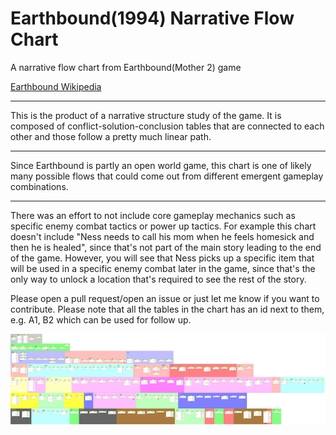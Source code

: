 # Earthbound(1994) Narrative Flow Chart
A narrative flow chart from Earthbound(Mother 2) game

[Earthbound Wikipedia](https://en.wikipedia.org/wiki/EarthBound)

****
This is the product of a narrative structure study of the game. It is composed of conflict-solution-conclusion tables that are connected to each other and those follow a pretty much linear path.
****
Since Earthbound is partly an open world game, this chart is one of likely many possible flows that could come out from different emergent gameplay combinations.
****
There was an effort to not include core gameplay mechanics such as specific enemy combat tactics or power up tactics. For example this chart doesn't include "Ness needs to call his mom when he feels homesick and then he is healed", since that's not part of the main story leading to the end of the game. However, you will see that Ness picks up a specific item that will be used in a specific enemy combat later in the game, since that's the only way to unlock a location that's required to see the rest of the story.

> 
Please open a pull request/open an issue or just let me know if you want to contribute. Please note that all the tables in the chart has an id next to them, e.g. A1, B2 which can be used for follow up.

![](index-thumb.png)
